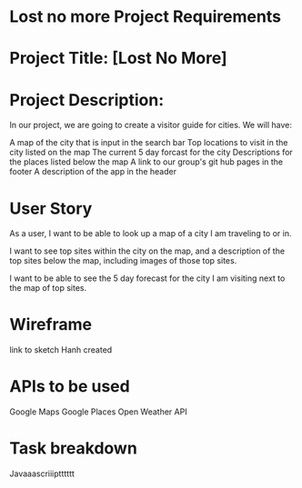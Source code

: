 # Lost no more Project Requirements

# Project Title: [Lost No More] 

# Project Description:
In our project, we are going to create a visitor guide for cities. We will have:

A map of the city that is input in the search bar
Top locations to visit in the city listed on the map
The current 5 day forcast for the city
Descriptions for the places listed below the map
A link to our group's git hub pages in the footer
A description of the app in the header

# User Story
As a user, I want to be able to look up a map of a city I am traveling to or in.

I want to see top sites within the city on the map, and a description of the top sites below the map, including images of those top sites.

I want to be able to see the 5 day forecast for the city I am visiting next to the map of top sites.

# Wireframe

link to sketch Hanh created

# APIs to be used
Google Maps
Google Places
Open Weather API

# Task breakdown



Javaaascriiiptttttt 